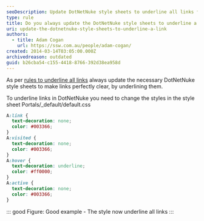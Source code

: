 ```yaml
---
seoDescription: Update DotNetNuke style sheets to underline all links for clear navigation and improved user experience.
type: rule
title: Do you always update the DotNetNuke style sheets to underline a link?
uri: update-the-dotnetnuke-style-sheets-to-underline-a-link
authors:
  - title: Adam Cogan
    url: https://ssw.com.au/people/adam-cogan/
created: 2014-03-14T03:05:00.000Z
archivedreason: outdated
guid: b26cba54-c155-4418-8766-392d38ea958d
---
```


As per [rules to underline all links](/underlined-links/) always update the necessary DotNetNuke style sheets to make links perfectly clear, by underlining them.

<!--endintro-->

To underline links in DotNetNuke you need to change the styles in the style sheet Portals/\_default/default.css

```css
A:link {
  text-decoration: none;
  color: #003366;
}
A:visited {
  text-decoration: none;
  color: #003366;
}
A:hover {
  text-decoration: underline;
  color: #ff0000;
}
A:active {
  text-decoration: none;
  color: #003366;
}
```

::: good
Figure: Good example - The style now underline all links
:::
